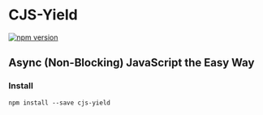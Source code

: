 CJS-Yield
===
[![npm version](https://badge.fury.io/js/cjs-yield.svg)](https://badge.fury.io/js/cjs-yield)

Async (Non-Blocking) JavaScript the Easy Way
---

### Install

```
npm install --save cjs-yield
```